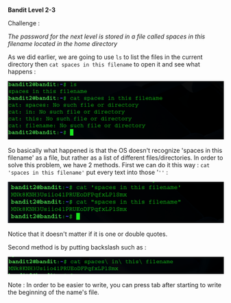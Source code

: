 **Bandit Level 2-3**

Challenge : 

*The password for the next level is stored in a file called spaces in this filename located in the home directory*



As we did earlier, we are going to use `ls` to list the files in the current directory  then `cat spaces in this filename` to open it and see what happens :

![](https://github.com/Kaalig/OverTheWire-WriteUps/blob/74bdb4587749b0c83f5bfef31536bb5481c48bdb/images/Pasted%20image%2020250707194003.png)


So basically what happened is that the OS doesn't recognize 'spaces in this filename' as a file, but rather as a list of different files/directories. In order to solve this problem, we have 2 methods. 
First we can do it this way : `cat 'spaces in this filename'` put every text into those '``''``  :


![](https://github.com/Kaalig/OverTheWire-WriteUps/blob/74bdb4587749b0c83f5bfef31536bb5481c48bdb/images/Pasted%20image%2020250707194258.png)

Notice that it doesn't matter if it is one or double quotes.

Second method is by putting backslash such as : 

![](https://github.com/Kaalig/OverTheWire-WriteUps/blob/74bdb4587749b0c83f5bfef31536bb5481c48bdb/images/Pasted%20image%2020250707194347.png)



Note : In order to be easier to write, you can press tab after starting to write the beginning of the name's file.
